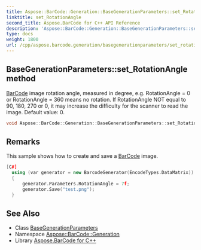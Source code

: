 ```yaml
---
title: Aspose::BarCode::Generation::BaseGenerationParameters::set_RotationAngle method
linktitle: set_RotationAngle
second_title: Aspose.BarCode for C++ API Reference
description: 'Aspose::BarCode::Generation::BaseGenerationParameters::set_RotationAngle method. BarCode image rotation angle, measured in degree, e.g. RotationAngle = 0 or RotationAngle = 360 means no rotation. If RotationAngle NOT equal to 90, 180, 270 or 0, it may increase the difficulty for the scanner to read the image. Default value: 0 in C++.'
type: docs
weight: 1800
url: /cpp/aspose.barcode.generation/basegenerationparameters/set_rotationangle/
---
```

## BaseGenerationParameters::set_RotationAngle method


[BarCode](../../../aspose.barcode/) image rotation angle, measured in degree, e.g. RotationAngle = 0 or RotationAngle = 360 means no rotation. If RotationAngle NOT equal to 90, 180, 270 or 0, it may increase the difficulty for the scanner to read the image. Default value: 0.

```cpp
void Aspose::BarCode::Generation::BaseGenerationParameters::set_RotationAngle(float value)
```

## Remarks


This sample shows how to create and save a [BarCode](../../../aspose.barcode/) image. 
```cpp
[C#]
  using (var generator = new BarcodeGenerator(EncodeTypes.DataMatrix))
  {
      generator.Parameters.RotationAngle = 7f;
      generator.Save("test.png");
  }
```

## See Also

* Class [BaseGenerationParameters](../)
* Namespace [Aspose::BarCode::Generation](../../)
* Library [Aspose.BarCode for C++](../../../)
